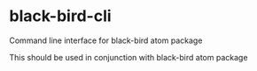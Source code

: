 # black-bird-cli
Command line interface for black-bird atom package

This should be used in conjunction with black-bird atom package
